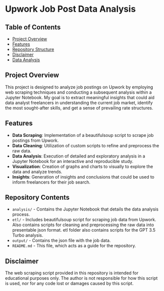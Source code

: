 # Upwork Job Post Data Analysis

## Table of Contents

- [Project Overview](#project-overview)
- [Features](#features)
- [Repository Structure](#repository-structure)
- [Disclaimer](#disclaimer)
- [Data Analysis](analysis/analysis.ipynb)

## Project Overview

This project is designed to analyze job postings on Upwork by employing web scraping techniques and conducting a subsequent analysis within a Jupyter Notebook. My goal is to extract meaningful insights that could aid data analyst freelancers in understanding the current job market, identify the most sought-after skills, and get a sense of prevailing rate structures.

## Features

- **Data Scraping**: Implementation of a beautifulsoup script to scrape job postings from Upwork.
- **Data Cleaning**: Utilization of custom scripts to refine and preprocess the raw data.
- **Data Analysis**: Execution of detailed and exploratory analysis in a Jupyter Notebook for an interactive and reproducible study.
- **Visualization**: Creation of graphs and charts to visually to explore the data and analyze trends.
- **Insights**: Generation of insights and conclusions that could be used to inform freelancers for their job search.

## Repository Contents

- `analysis/` - Contains the Jupyter Notebook that details the data analysis process.
- `etl/` - Includes beautifulsoup script for scraping job data from Upwork. Also contains scripts for cleaning and preprocessing the raw data into presentable json format. etl folder also contains scripts for the GPT 3.5 Turbo analysis.
- `output/` - Contains the json file with the job data.
- `README.md` - This file, which acts as a guide for the repository.

## Disclaimer

The web scraping script provided in this repository is intended for educational purposes only. The author is not responsible for how this script is used, nor for any code lost or damages caused by this script.
